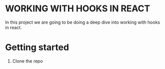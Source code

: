 # WORKING WITH HOOKS IN REACT

In this project we are going to be doing a deep dive into working with hooks in react.

# Getting started

1. Clone the repo

```bash

```
